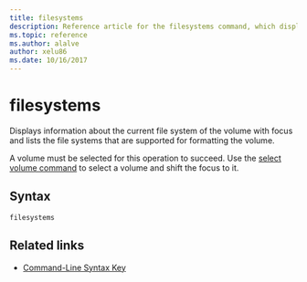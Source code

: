 ```yaml
---
title: filesystems
description: Reference article for the filesystems command, which displays information about the current file system of the volume with focus and lists the file systems that are supported for formatting the volume.
ms.topic: reference
ms.author: alalve
author: xelu86
ms.date: 10/16/2017
---
```



# filesystems

Displays information about the current file system of the volume with focus and lists the file systems that are supported for formatting the volume.

A volume must be selected for this operation to succeed. Use the [select volume command](select-volume.md) to select a volume and shift the focus to it.

## Syntax

```
filesystems
```

## Related links

- [Command-Line Syntax Key](command-line-syntax-key.md)
